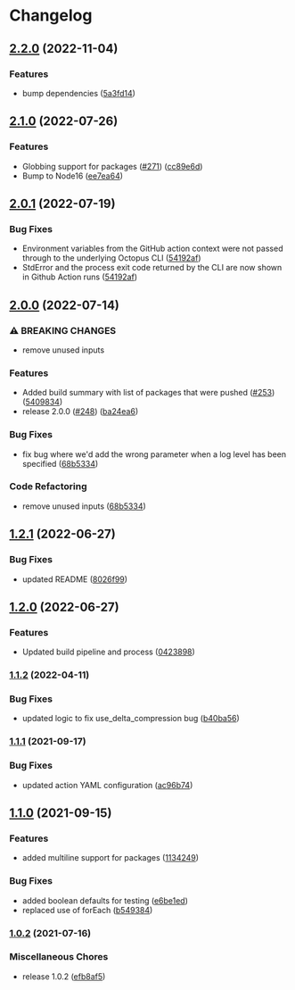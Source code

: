 # Changelog

## [2.2.0](https://github.com/OctopusDeploy/push-package-action/compare/v2.1.0...v2.2.0) (2022-11-04)


### Features

* bump dependencies ([5a3fd14](https://github.com/OctopusDeploy/push-package-action/commit/5a3fd14b20d3b1bc6164be57004c1b0fe14ce7b6))

## [2.1.0](https://github.com/OctopusDeploy/push-package-action/compare/v2.0.1...v2.1.0) (2022-07-26)


### Features

* Globbing support for packages ([#271](https://github.com/OctopusDeploy/push-package-action/issues/271)) ([cc89e6d](https://github.com/OctopusDeploy/push-package-action/commit/cc89e6da8eb2bf96b387642fb8197f18887f3935))
* Bump to Node16 ([ee7ea64](https://github.com/OctopusDeploy/push-package-action/commit/ee7ea64100f514fa132bce04ffc9b72336599c40))

## [2.0.1](https://github.com/OctopusDeploy/push-package-action/compare/v2.0.0...v2.0.1) (2022-07-19)


### Bug Fixes

* Environment variables from the GitHub action context were not passed through to the underlying Octopus CLI ([54192af](https://github.com/OctopusDeploy/push-package-action/commit/54192af3e733e94e49e7498c37000c8b01572e52))
* StdError and the process exit code returned by the CLI are now shown in Github Action runs ([54192af](https://github.com/OctopusDeploy/push-package-action/commit/54192af3e733e94e49e7498c37000c8b01572e52))

## [2.0.0](https://github.com/OctopusDeploy/push-package-action/compare/v1.2.1...v2.0.0) (2022-07-14)


### ⚠ BREAKING CHANGES

* remove unused inputs

### Features

* Added build summary with list of packages that were pushed ([#253](https://github.com/OctopusDeploy/push-package-action/issues/253)) ([5409834](https://github.com/OctopusDeploy/push-package-action/commit/54098349935277c044f57f16750bd2fa3fb7e395))
* release 2.0.0 ([#248](https://github.com/OctopusDeploy/push-package-action/issues/248)) ([ba24ea6](https://github.com/OctopusDeploy/push-package-action/commit/ba24ea6be13e5e89c2e0faa4f3d29f7fade95ed1))


### Bug Fixes

* fix bug where we'd add the wrong parameter when a log level has been specified ([68b5334](https://github.com/OctopusDeploy/push-package-action/commit/68b5334348cdc49750f5f0bc6ce6a41df04b61ab))


### Code Refactoring

* remove unused inputs ([68b5334](https://github.com/OctopusDeploy/push-package-action/commit/68b5334348cdc49750f5f0bc6ce6a41df04b61ab))

## [1.2.1](https://github.com/OctopusDeploy/push-package-action/compare/v1.2.0...v1.2.1) (2022-06-27)


### Bug Fixes

* updated README ([8026f99](https://github.com/OctopusDeploy/push-package-action/commit/8026f99cf977bd6c24395d27ab245dbdac24781f))

## [1.2.0](https://github.com/OctopusDeploy/push-package-action/compare/v1.1.2...v1.2.0) (2022-06-27)


### Features

* Updated build pipeline and process ([0423898](https://github.com/OctopusDeploy/push-package-action/commit/0423898b33e11eed09eea039292e7189cd133105))

### [1.1.2](https://www.github.com/OctopusDeploy/push-package-action/compare/v1.1.1...v1.1.2) (2022-04-11)


### Bug Fixes

* updated logic to fix use_delta_compression bug ([b40ba56](https://www.github.com/OctopusDeploy/push-package-action/commit/b40ba56f58a70b8a2aea302ab6c2aebb793cfb3a))

### [1.1.1](https://www.github.com/OctopusDeploy/push-package-action/compare/v1.1.0...v1.1.1) (2021-09-17)


### Bug Fixes

* updated action YAML configuration ([ac96b74](https://www.github.com/OctopusDeploy/push-package-action/commit/ac96b7434354b159fe078b2d85333e1e6fb8e5cd))

## [1.1.0](https://www.github.com/OctopusDeploy/push-package-action/compare/v1.0.2...v1.1.0) (2021-09-15)


### Features

* added multiline support for packages ([1134249](https://www.github.com/OctopusDeploy/push-package-action/commit/11342498f4ff8c63384fcee80b8a3b3a712b8a3d))


### Bug Fixes

* added boolean defaults for testing ([e6be1ed](https://www.github.com/OctopusDeploy/push-package-action/commit/e6be1edb6c92ad7ba6e06f092ff8835b7d726f4e))
* replaced use of forEach ([b549384](https://www.github.com/OctopusDeploy/push-package-action/commit/b54938442c3b9c1355b32288a8a0c3bcaa5a632a))

### [1.0.2](https://www.github.com/OctopusDeploy/push-package-action/compare/v1.0.1...v1.0.2) (2021-07-16)


### Miscellaneous Chores

* release 1.0.2 ([efb8af5](https://www.github.com/OctopusDeploy/push-package-action/commit/efb8af54e31e03fc01d4e98772aee914bd67e307))
